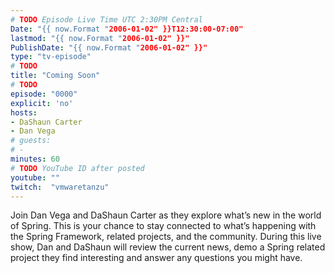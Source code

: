 ```yaml
---
# TODO Episode Live Time UTC 2:30PM Central
Date: "{{ now.Format "2006-01-02" }}T12:30:00-07:00"
lastmod: "{{ now.Format "2006-01-02" }}"
PublishDate: "{{ now.Format "2006-01-02" }}"
type: "tv-episode"
# TODO
title: "Coming Soon"
# TODO
episode: "0000"
explicit: 'no'
hosts:
- DaShaun Carter
- Dan Vega
# guests:
# -
minutes: 60
# TODO YouTube ID after posted
youtube: ""
twitch:  "vmwaretanzu"
---
```


Join Dan Vega and DaShaun Carter as they explore what’s new in the world of Spring. This is your chance to stay connected to what’s happening with the Spring Framework, related projects, and the community. During this live show, Dan and DaShaun will review the current news, demo a Spring related project they find interesting and answer any questions you might have.
